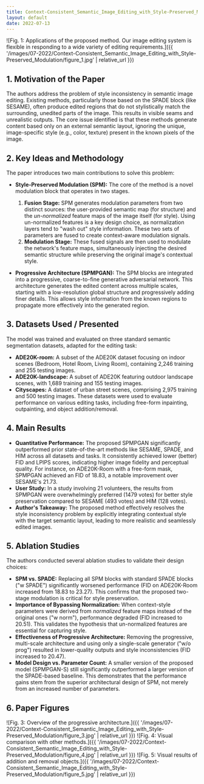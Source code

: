 ```yaml
---
title: Context-Consistent_Semantic_Image_Editing_with_Style-Preserved_Modulation
layout: default
date: 2022-07-13
---
```

![Fig. 1: Applications of the proposed method. Our image editing system is flexible in responding to a wide variety of editing requirements.]({{ '/images/07-2022/Context-Consistent_Semantic_Image_Editing_with_Style-Preserved_Modulation/figure_1.jpg' | relative_url }})
## 1. Motivation of the Paper
The authors address the problem of style inconsistency in semantic image editing. Existing methods, particularly those based on the SPADE block (like SESAME), often produce edited regions that do not stylistically match the surrounding, unedited parts of the image. This results in visible seams and unrealistic outputs. The core issue identified is that these methods generate content based only on an external semantic layout, ignoring the unique, image-specific style (e.g., color, texture) present in the known pixels of the image.

## 2. Key Ideas and Methodology
The paper introduces two main contributions to solve this problem:

*   **Style-Preserved Modulation (SPM):** The core of the method is a novel modulation block that operates in two stages.
    1.  **Fusion Stage:** SPM generates modulation parameters from two distinct sources: the user-provided semantic map (for structure) and the *un-normalized* feature maps of the image itself (for style). Using un-normalized features is a key design choice, as normalization layers tend to "wash out" style information. These two sets of parameters are fused to create context-aware modulation signals.
    2.  **Modulation Stage:** These fused signals are then used to modulate the network's feature maps, simultaneously injecting the desired semantic structure while preserving the original image's contextual style.

*   **Progressive Architecture (SPMPGAN):** The SPM blocks are integrated into a progressive, coarse-to-fine generative adversarial network. This architecture generates the edited content across multiple scales, starting with a low-resolution global structure and progressively adding finer details. This allows style information from the known regions to propagate more effectively into the generated region.

## 3. Datasets Used / Presented
The model was trained and evaluated on three standard semantic segmentation datasets, adapted for the editing task:
*   **ADE20K-room:** A subset of the ADE20K dataset focusing on indoor scenes (Bedroom, Hotel Room, Living Room), containing 2,246 training and 255 testing images.
*   **ADE20K-landscape:** A subset of ADE20K featuring outdoor landscape scenes, with 1,689 training and 155 testing images.
*   **Cityscapes:** A dataset of urban street scenes, comprising 2,975 training and 500 testing images.
These datasets were used to evaluate performance on various editing tasks, including free-form inpainting, outpainting, and object addition/removal.

## 4. Main Results
*   **Quantitative Performance:** The proposed SPMPGAN significantly outperformed prior state-of-the-art methods like SESAME, SPADE, and HIM across all datasets and tasks. It consistently achieved lower (better) FID and LPIPS scores, indicating higher image fidelity and perceptual quality. For instance, on ADE20K-Room with a free-form mask, SPMPGAN achieved an FID of 18.83, a notable improvement over SESAME's 21.73.
*   **User Study:** In a study involving 21 volunteers, the results from SPMPGAN were overwhelmingly preferred (1479 votes) for better style preservation compared to SESAME (493 votes) and HIM (128 votes).
*   **Author's Takeaway:** The proposed method effectively resolves the style inconsistency problem by explicitly integrating contextual style with the target semantic layout, leading to more realistic and seamlessly edited images.

## 5. Ablation Studies
The authors conducted several ablation studies to validate their design choices:
*   **SPM vs. SPADE:** Replacing all SPM blocks with standard SPADE blocks ("w SPADE") significantly worsened performance (FID on ADE20K-Room increased from 18.83 to 23.27). This confirms that the proposed two-stage modulation is critical for style preservation.
*   **Importance of Bypassing Normalization:** When context-style parameters were derived from *normalized* feature maps instead of the original ones ("w norm"), performance degraded (FID increased to 20.51). This validates the hypothesis that un-normalized features are essential for capturing style.
*   **Effectiveness of Progressive Architecture:** Removing the progressive, multi-scale architecture and using only a single-scale generator ("w/o prog") resulted in lower-quality outputs and style inconsistencies (FID increased to 20.47).
*   **Model Design vs. Parameter Count:** A smaller version of the proposed model (SPMPGAN-S) still significantly outperformed a larger version of the SPADE-based baseline. This demonstrates that the performance gains stem from the superior architectural design of SPM, not merely from an increased number of parameters.

## 6. Paper Figures
![Fig. 3: Overview of the progressive architecture.]({{ '/images/07-2022/Context-Consistent_Semantic_Image_Editing_with_Style-Preserved_Modulation/figure_3.jpg' | relative_url }})
![Fig. 4: Visual comparison with other methods.]({{ '/images/07-2022/Context-Consistent_Semantic_Image_Editing_with_Style-Preserved_Modulation/figure_4.jpg' | relative_url }})
![Fig. 5: Visual results of addition and removal objects.]({{ '/images/07-2022/Context-Consistent_Semantic_Image_Editing_with_Style-Preserved_Modulation/figure_5.jpg' | relative_url }})

